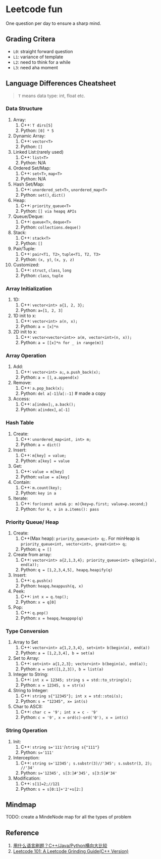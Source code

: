 # Leetcode fun

One question per day to ensure a sharp mind.

## Grading Critera

- `L0`: straight forward question
- `L1`: variance of template
- `L2`: need to think for a while
- `L3`: need aha moment

## Language Differences Cheatsheet

> `T` means data type: int, float etc.

### Data Structure

1. Array:
   1. C++: `T dirs[5]`
   2. Python: `[0] * 5`
2. Dynamic Array:
   1. C++: `vector<T>`
   2. Python: `[]`
3. Linked List:(rarely used)
   1. C++: `list<T>`
   2. Python: N/A
4. Ordered Set/Map:
   1. C++: `set<T>`, `map<T>`
   2. Python: N/A
5. Hash Set/Map:
   1. C++: `unordered_set<T>`, `unordered_map<T>`
   2. Python: `set()`, `dict()`
6. Heap:
   1. C++: `priority_queue<T>`
   2. Python: `[] via heapq APIs`
7. Queue/Deque:
   1. C++: `queue<T>`, `deque<T>`
   2. Python: `collections.deque()`
8. Stack:
   1. C++: `stack<T>`
   2. Python: `[]`
9. Pair/Tuple:
   1. C++: `pair<T1, T2>`, `tuple<T1, T2, T3>`
   2. Python: `(x, y)`, `(x, y, z)`
10. Customized:
    1. C++: `struct`, `class`, `long`
    2. Python: `class`, `tuple`

### Array Initialization

1. 1D:
   1. C++: `vector<int> a{1, 2, 3};`
   2. Python: `a=[1, 2, 3]`
2. 1D init to x:
   1. C++: `vector<int> a(n, x);`
   2. Python: `a = [x]*n`
3. 2D init to x:
   1. C++: `vector<vector<int>> a(m, vector<int>(n, x));`
   2. Python: `a = [[x]*n for _ in range(m)]`

### Array Operation

1. Add:
   1. C++: `vector<int> a;`, `a.push_back(x);`
   2. Python: `a = []`, `a.append(x)`
2. Remove:
   1. C++: `a.pop_back(x);`
   2. Python: `del a[-1]`/`a[:-1]` # made a copy
3. Access:
   1. C++: `a[index];`, `a.back();`
   2. Python: `a[index]`, `a[-1]`

### Hash Table

1. Create:
   1. C++: `unordered_map<int, int> m;`
   2. Python: `a = dict()`
2. Insert:
   1. C++: `m[key] = value;`
   2. Python: `a[key] = value`
3. Get:
   1. C++: `value = m[key]`
   2. Python: `value = a[key]`
4. Contain:
   1. C++: `m.count(key);`
   2. Python: `key in a`
5. Iterate:
   1. C++: `for(const auto& p: m){key=p.first; value=p.second;}`
   2. Python: `for k, v in a.items(): pass`

### Priority Queue/ Heap

1. Create:
   1. C++(Max heap): `priority_queue<int> q;`. For minHeap is `priority_queue<int, vector<int>, great<int>> q;`
   2. Python: `q = []`
2. Create from array:
   1. C++: `vector<int> a{2,1,3,4}; priority_queue<int> q(begin(a), end(a));`
   2. Python: `q = [1,2,3,4,5], heapq.heapify(q)`
3. Insert:
   1. C++: `q.push(x)`
   2. Python: `heapq.heappush(q, x)`
4. Peek:
   1. C++: `int x = q.top();`
   2. Python: `x = q[0]`
5. Pop:
   1. C++: `q.pop()`
   2. Python: `x = heapq.heappop(q)`

### Type Conversion

1. Array to Set
   1. C++: `vector<int> a{1,2,3,4}, set<int> b(begin(a), end(a))`
   2. Python: `a = [1,2,3,4], b = set(a)`
2. Set to Array:
   1. C++: `set<int> a{1,2,3}; vector<int> b(begin(a), end(a));`
   2. Python: `a = set([1,2,3]), b = list(a)`
3. Integer to String:
   1. C++: `int x = 12345; string s = std::to_string(x);`
   2. Python: `x = 12345, s = str(x)`
4. String to Integer:
   1. C++: `string s{"12345"}; int x = std::stoi(s);`
   2. Python: `s = "12345", x= int(s)`
5. Char to ASCII:
   1. C++: `char c = '9'; int x = c - '9'`
   2. Python: `c = '9', x = ord(c)-ord('0'), x = int(c)`

### String Operation

1. Init:
   1. C++: `string s='111'`/`string s{"111"}`
   2. Python: `s='111'`
2. Interception:
   1. C++: `string s='12345'; s.substr(3)//'345'; s.substr(3, 2); //'34'`
   2. Python: `s='12345', s[3:]#'345', s[3:5]#'34'`
3. Modification:
   1. C++: `s[1]=2;//121`
   2. Python: `s = s[0:1]+'2'+s[2:]`

## Mindmap

TODO: create a MindeNode map for all the types of problem

## Reference

1. [用什么语言刷题？C++/Java/Python横向大比较](https://www.youtube.com/watch?v=ZyCQBrcr6jk&list=PLLuMmzMTgVK7XfFadhkPuF_ztvhxbriDr&index=7)
2. [Leetcode 101: A Leetcode Grinding Guide(C++ Version)](https://github.com/changgyhub/leetcode_101)
